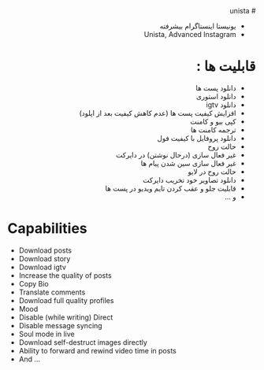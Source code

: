 <div dir="rtl">
# unista

- یونیستا اینستاگرام بیشرفته
- Unista, Advanced Instagram
 
# قابلیت ها : 
 
- دانلود پست ها
- دانلود استوری 
- دانلود igtv 
- افزایش کیفیت پست ها (عدم کاهش کیفیت بعد از اپلود)
- کپی بیو و کامنت 
- ترجمه کامنت ها 
- دانلود پروفایل با کیفیت فول 
- حالت روح 
- غیر فعال سازی (درحال نوشتن) در دایرکت 
- غیر فعال سازی سین شدن پیام ها 
- حالت روح در لایو 
- دانلود تصاویر خود تخریب دایرکت 
- قابلیت جلو و عقب کردن تایم ویدیو در پست ها
- و ...
</div>

# Capabilities
- Download posts
- Download story
- Download igtv
- Increase the quality of posts
- Copy Bio
- Translate comments
- Download full quality profiles
- Mood
- Disable (while writing) Direct
- Disable message syncing
- Soul mode in live
- Download self-destruct images directly
- Ability to forward and rewind video time in posts
- And ...
